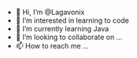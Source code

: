- 👋 Hi, I’m @Lagavonix
- 👀 I’m interested in learning to code
- 🌱 I’m currently learning Java
- 💞️ I’m looking to collaborate on ...
- 📫 How to reach me ...

<!---
Lagavonix/Lagavonix is a ✨ special ✨ repository because its `README.md` (this file) appears on your GitHub profile.
You can click the Preview link to take a look at your changes.
--->
